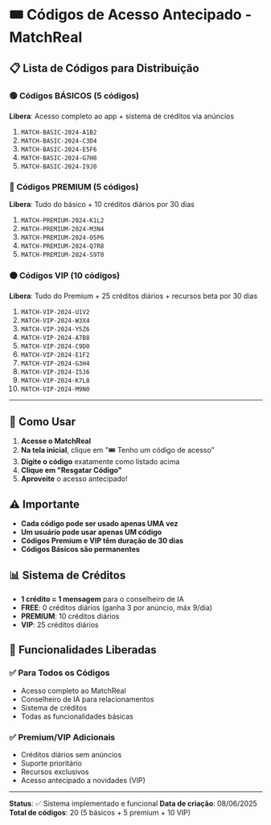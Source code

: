 # 🎟️ Códigos de Acesso Antecipado - MatchReal

## 📋 Lista de Códigos para Distribuição

### 🟢 Códigos BÁSICOS (5 códigos)
**Libera**: Acesso completo ao app + sistema de créditos via anúncios

1. `MATCH-BASIC-2024-A1B2`
2. `MATCH-BASIC-2024-C3D4`
3. `MATCH-BASIC-2024-E5F6`
4. `MATCH-BASIC-2024-G7H8`
5. `MATCH-BASIC-2024-I9J0`

### 🔵 Códigos PREMIUM (5 códigos)
**Libera**: Tudo do básico + 10 créditos diários por 30 dias

1. `MATCH-PREMIUM-2024-K1L2`
2. `MATCH-PREMIUM-2024-M3N4`
3. `MATCH-PREMIUM-2024-O5P6`
4. `MATCH-PREMIUM-2024-Q7R8`
5. `MATCH-PREMIUM-2024-S9T0`

### 🟠 Códigos VIP (10 códigos)
**Libera**: Tudo do Premium + 25 créditos diários + recursos beta por 30 dias

1. `MATCH-VIP-2024-U1V2`
2. `MATCH-VIP-2024-W3X4`
3. `MATCH-VIP-2024-Y5Z6`
4. `MATCH-VIP-2024-A7B8`
5. `MATCH-VIP-2024-C9D0`
6. `MATCH-VIP-2024-E1F2`
7. `MATCH-VIP-2024-G3H4`
8. `MATCH-VIP-2024-I5J6`
9. `MATCH-VIP-2024-K7L8`
10. `MATCH-VIP-2024-M9N0`

---

## 🔧 Como Usar

1. **Acesse o MatchReal**
2. **Na tela inicial**, clique em "🎟️ Tenho um código de acesso"
3. **Digite o código** exatamente como listado acima
4. **Clique em "Resgatar Código"**
5. **Aproveite** o acesso antecipado!

## ⚠️ Importante

- **Cada código pode ser usado apenas UMA vez**
- **Um usuário pode usar apenas UM código**
- **Códigos Premium e VIP têm duração de 30 dias**
- **Códigos Básicos são permanentes**

## 📊 Sistema de Créditos

- **1 crédito = 1 mensagem** para o conselheiro de IA
- **FREE**: 0 créditos diários (ganha 3 por anúncio, máx 9/dia)
- **PREMIUM**: 10 créditos diários
- **VIP**: 25 créditos diários

## 🎯 Funcionalidades Liberadas

### ✅ Para Todos os Códigos
- Acesso completo ao MatchReal
- Conselheiro de IA para relacionamentos
- Sistema de créditos
- Todas as funcionalidades básicas

### ✅ Premium/VIP Adicionais
- Créditos diários sem anúncios
- Suporte prioritário
- Recursos exclusivos
- Acesso antecipado a novidades (VIP)

---

**Status**: ✅ Sistema implementado e funcional
**Data de criação**: 08/06/2025
**Total de códigos**: 20 (5 básicos + 5 premium + 10 VIP) 